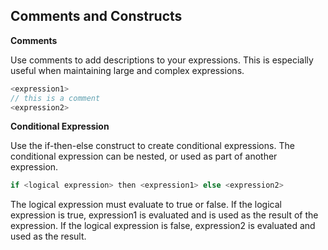 ## Comments and Constructs

 **Comments**

Use comments to add descriptions to your expressions. This is especially useful when maintaining large and complex expressions.

```php
<expression1>
// this is a comment
<expression2>
```

**Conditional Expression**

Use the if-then-else construct to create conditional expressions. The conditional expression can be nested, or used as part of another expression.
```php
if <logical expression> then <expression1> else <expression2>
```
The logical expression must evaluate to true or false. If the logical expression is true, expression1 is evaluated and is used as the result of the expression. If the logical expression is false, expression2 is evaluated and used as the result.